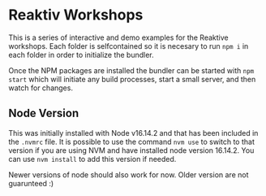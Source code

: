 # Reaktiv Workshops

This is a series of interactive and demo examples for the Reaktive workshops. Each folder is selfcontained so it is necesary to run `npm i` in each folder in order to initialize the bundler.

Once the NPM packages are installed the bundler can be started with `npm start` which will initiate any build processes, start a small server, and then watch for changes.

## Node Version

This was initially installed with Node v16.14.2 and that has been included in the `.nvmrc` file. It is possible to use the command `nvm use` to switch to that version if you are using NVM and have installed node version 16.14.2. You can use `nvm install` to add this version if needed.

Newer versions of node should also work for now. Older version are not guarunteed :)
